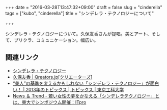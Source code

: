 +++
date = "2016-03-28T13:47:32+09:00"
draft = false
slug = "cinderella"
tags = ["kubo", "cinderella"]
title = "シンデレラ・テクノロジーについて"

+++

シンデレラ・テクノロジーについて。久保友香さんが提唱。美とアート、そして、プリクラ、コミュニケーション。幅広い。

## 関連リンク

- [シンデレラ・テクノロジー](http://cinderella-technology.com/)
- [久保友香 | Qreators.jp[クリエーターズ]](http://qreators.jp/qreator/kuboyuka)
- [“美人”の基準を変えるかもしれない「シンデレラ・テクノロジー」が面白い！ | 2013年のトピックス | トピックス | 東京工科大学](http://www.teu.ac.jp/topics/2013.html?id=19)
- [News ＆ Trend - 若い女性の夢をかなえる「シンデレラテクノロジー」とは、東大でシンポジウム開催：ITpro](http://itpro.nikkeibp.co.jp/atcl/column/14/346926/011200415/?rt=nocnt)